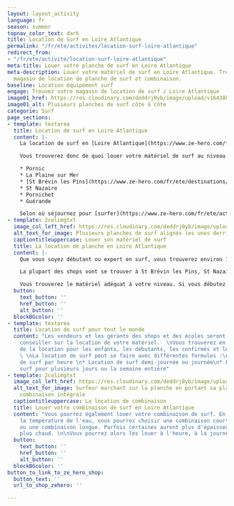 ```yaml
---
layout: layout_activity
language: fr
season: summer
topnav_color_text: dark
title: Location de Surf en Loire Atlantique
permalink: "/fr/ete/activites/location-surf-loire-atlantique"
redirect_from:
- "/fr/ete/activite/location-surf-loire-atlantique"
meta-title: Louer votre planche de surf en Loire Atlantique
meta-description: Louer votre matériel de surf en Loire Atlantique. Trouvez votre
  magasin de location de planche de surf et combinaison.
baseline: Location équipement surf
engage: Trouvez votre magasin de location de surf / Loire Atlantique
image01_href: https://res.cloudinary.com/deddrj0yb/image/upload/v1643807238/website/summer/nico-bhlr-QT-l619id6w-unsplash_lxgnzq.jpg
image01_alt: Plusieurs planches de surf côte à côte
categorie: Surf
page_sections:
- template: textarea
  title: Location de surf en Loire Atlantique
  content: |-
    La location de surf en [Loire Atlantique](https://www.ze-hero.com/fr/ete/destinations/loire-atlantique) va se trouver principalement sur le littoral du département 44. Si vous séjournez en Loire Atlantique et que vous désirez louer du matériel de surf, vous pourrez trouver différents lieux où les louer.

    Vous trouverez donc de quoi louer votre matériel de surf au niveau de :

    * Pornic
    * La Plaine sur Mer
    * [St Brévin les Pins](https://www.ze-hero.com/fr/ete/destinations/st-brevin-les-pins)
    * St Nazaire
    * Pornichet
    * Guérande

    Selon où séjournez pour [surfer](https://www.ze-hero.com/fr/ete/activites/surf), vous pourrez donc louer votre matériel dans ces différents lieux de la Loire Atlantique.
- template: 2colimgtxt
  image_col_left_href: https://res.cloudinary.com/deddrj0yb/image/upload/v1643807238/website/summer/paje-victoria-FXB79QuRX3M-unsplash_nupdzn.jpg
  alt_text_for_image: Plusieurs planches de surf alignés les unes derrières les autres
  captiontitleuppercase: Louer son matériel de surf
  title: La location de planche en Loire Atlantique
  content: |-
    Que vous soyez débutant ou expert en surf, vous trouverez environ 16 magasins de location de surf permettant de louer votre matériel en Loire-Atlantique. Vous trouverez des shops de surf spécialisés ainsi que des écoles de surf qui proposeront, en plus des cours, de la location.

    La plupart des shops vont se trouver à St Brévin les Pins, St Nazaire et Pornichet. Ils sont tous situés là où les vagues sont présentes. Cela vous permet alors de faciliter vos démarches, de louer votre surf et de surfer directement ensuite.

    Vous trouverez le matériel adéquat à votre niveau. Si vous débutez en surf, vous pourrez louer une planche de surf en mousse. Vous êtes débrouillard et désirez progresser, vous trouverez une planche en époxy ou en mousse qui vous permettra de profiter pleinement des vagues. Vous trouverez différentes planches de surf en fonction de votre niveau, mais également en fonction de ce que vous désirez faire : plutôt longboard, shortboard, malibu, fish...
  button:
    text_button: ''
    href_button: ''
    alt_button: ''
  blockBGcolor: ''
- template: textarea
  title: Location de surf pour tout le monde
  content: "Les vendeurs et les gérants des shops et des écoles seront là pour vous
    conseiller sur la location de votre matériel.  \nVous trouverez en Loire Atlantique,
    de la location pour les enfants, les débutants, les confirmés et les experts.
    \ \nLa location de surf peut se faire avec différentes formules :\n\n* Location
    de surf par heure \n* Location de surf demi-journée ou journée\n* Location de
    surf pour plusieurs jours ou la semaine entière"
- template: 2colimgtxt
  image_col_left_href: https://res.cloudinary.com/deddrj0yb/image/upload/v1643808647/website/summer/blake-hunter-p01IGh_HxtM-unsplash_hyknra.jpg
  alt_text_for_image: Surfeur marchant sur la planche en portant sa planche avec une
    combinaison intégrale
  captiontitleuppercase: La location de combinaison
  title: Louer votre combinaison de surf en Loire Atlantique
  content: "Vous pourrez également louer votre combinaison de surf. En fonction de
    la température de l'eau, vous pourrez choisir une combinaison courte (shorty)
    ou une combinaison longue. Parfois certaines auront plus d'épaisseur pour tenir
    plus chaud. \n\nVous pourrez alors les louer à l'heure, à la journée ou à la semaine."
  button:
    text_button: ''
    href_button: ''
    alt_button: ''
  blockBGcolor: ''
button_to_link_to_ze_hero_shop:
  button_text: ''
  url_to_shop_zehero: ''

---
```

